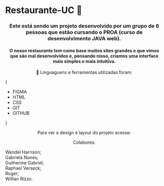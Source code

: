 # Restaurante-UC 🥗

 <h3 align="center"> Este está sendo um projeto desenvolvido por um grupo de 6 pessoas que estão cursando o PROA (curso de desenvolvimento JAVA web). </h3>

<h4 align="center"> O nosso restaurante tem como base muitos sites grandes e que vimos que são mal desenvolvidos e, pensando nisso, criamos uma interface mais simples e mais intuitiva. </h4>

 <p align="center"> 🚀 Linguaguens e ferramentas utilizadas foram: </p>

{
    <ul>
    <li>FIGMA
    <li>HTML
    <li>CSS
    <li>GIT
    <li>GITHUB
    </ul>
}

<p align="center">Para ver o design e layout do projeto acesse: </p>

<p align="center">Colabores: </p>

Wendel Harrison;<br>
Gabriela Nunes;<br>
Guilherme Gabriel;<br>
Raphael Verseck;<br>
Roger;<br>
Willian Rizzo.




